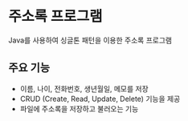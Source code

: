 # 주소록 프로그램

Java를 사용하여 싱글톤 패턴을 이용한 주소록 프로그램

## 주요 기능

- 이름, 나이, 전화번호, 생년월일, 메모를 저장
- CRUD (Create, Read, Update, Delete) 기능을 제공
- 파일에 주소록을 저장하고 불러오는 기능
